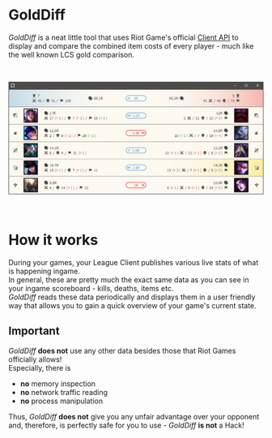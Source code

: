 # GoldDiff

_GoldDiff_ is a neat little tool that uses Riot Game's official [Client API](https://developer.riotgames.com/docs/lol#league-client-api) to display and compare the combined item costs of every player - much like the well known LCS gold comparison.

<br>

![GoldDiffPreview](__img/GoldDiffPreview.png)

<br>

# How it works

During your games, your League Client publishes various live stats of what is happening ingame. <br>
In general, these are pretty much the exact same data as you can see in your ingame scoreboard - kills, deaths, items etc. <br>
_GoldDiff_ reads these data periodically and displays them in a user friendly way that allows you to gain a quick overview of your game's current state. <br>

## __Important__

_GoldDiff_ __does not__ use any other data besides those that Riot Games officially allows! <br>
Especially, there is 
* __no__ memory inspection
* __no__ network traffic reading
* __no__ process manipulation

Thus, _GoldDiff_ __does not__ give you any unfair advantage over your opponent and, therefore, is perfectly safe for you to use - _GoldDiff_ __is not__ a Hack!